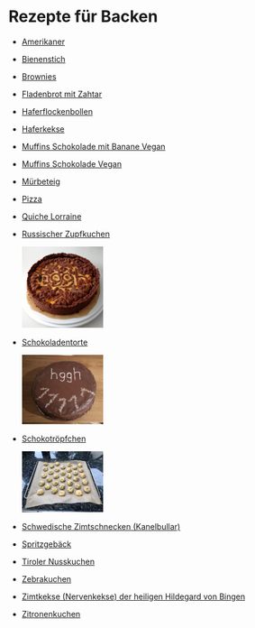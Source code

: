 Rezepte für Backen
=====================

* [Amerikaner](Amerikaner.md)
* [Bienenstich](bienenstich.md)
* [Brownies](brownies.md)
* [Fladenbrot mit Zahtar](Fladenbrot-mit-Zahtar.txt)
* [Haferflockenbollen](Haferflockenbollen.md)
* [Haferkekse](Haferkekse.txt)
* [Muffins Schokolade mit Banane Vegan](vegan_schoki_bananen_muffins.md)
* [Muffins Schokolade Vegan](muffin_schokolade_vegan.md)
* [Mürbeteig](Muerbeteig.md)
* [Pizza](pizza.md)
* [Quiche Lorraine](quiche_lorraine.md)
* [Russischer Zupfkuchen](russischer_zupfkuchen.md)

  <img src="../../pics/russischer_zupfkuchen.jpg" width="30%" alt="russischer_zupfkuchen" title="russischer_zupfkuchen" />
* [Schokoladentorte](Schokoladentorte.md)

  <img src="../../pics/Schokoladentorte.jpg" width="30%" alt="Schokoladentorte" title="Schokoladentorte" />
* [Schokotröpfchen](schokotroepfchen.md)

  <img src="../../pics/schokotroepfchen.jpg" width="30%" alt="schokotroepfchen" title="schokotroepfchen" />
* [Schwedische Zimtschnecken (Kanelbullar)](schwedische_zimtschnecken.md)
* [Spritzgebäck](spritzgebaeck.md)
* [Tiroler Nusskuchen](tiroler_nusskuchen.md)
* [Zebrakuchen](zebrakuchen.md)
* [Zimtkekse (Nervenkekse) der heiligen Hildegard von Bingen](Zimtkekse.txt)
* [Zitronenkuchen](zitronenkuchen.md)
